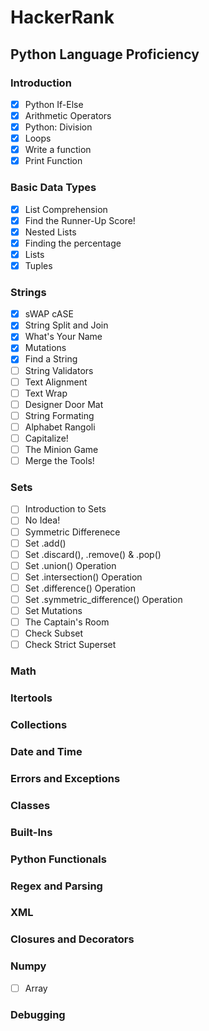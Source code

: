 # HackerRank

## Python Language Proficiency

### Introduction

- [x] Python If-Else
- [x] Arithmetic Operators
- [x] Python: Division
- [x] Loops
- [x] Write a function
- [x] Print Function

### Basic Data Types

- [x] List Comprehension
- [x] Find the Runner-Up Score!
- [x] Nested Lists
- [x] Finding the percentage
- [x] Lists
- [x] Tuples

### Strings

- [x] sWAP cASE
- [x] String Split and Join
- [x] What's Your Name
- [x] Mutations
- [x] Find a String
- [ ] String Validators
- [ ] Text Alignment
- [ ] Text Wrap
- [ ] Designer Door Mat
- [ ] String Formating
- [ ] Alphabet Rangoli
- [ ] Capitalize!
- [ ] The Minion Game
- [ ] Merge the Tools!

### Sets

- [ ] Introduction to Sets
- [ ] No Idea!
- [ ] Symmetric Differenece
- [ ] Set .add()
- [ ] Set .discard(), .remove() & .pop()
- [ ] Set .union() Operation
- [ ] Set .intersection() Operation
- [ ] Set .difference() Operation
- [ ] Set .symmetric_difference() Operation
- [ ] Set Mutations
- [ ] The Captain's Room
- [ ] Check Subset
- [ ] Check Strict Superset

### Math

### Itertools

### Collections

### Date and Time

### Errors and Exceptions

### Classes

### Built-Ins

### Python Functionals

### Regex and Parsing

### XML

### Closures and Decorators

### Numpy

- [ ] Array

### Debugging
